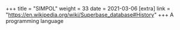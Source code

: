 +++
title = "SIMPOL"
weight = 33
date = 2021-03-06
[extra]
link = "https://en.wikipedia.org/wiki/Superbase_database#History"
+++
A programming language

